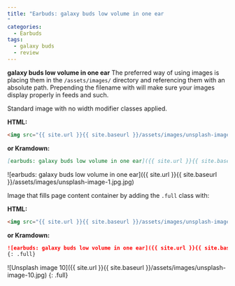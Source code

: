 ```yaml
---
title: "Earbuds: galaxy buds low volume in one ear
"
categories:
  - Earbuds
tags:
  - galaxy buds
  - review
---
```

**galaxy buds low volume in one ear**
The preferred way of using images is placing them in the `/assets/images/` directory and referencing them with an absolute path. Prepending the filename with will make sure your images display properly in feeds and such.

Standard image with no width modifier classes applied.

**HTML:**

```html
<img src="{{ site.url }}{{ site.baseurl }}/assets/images/unsplash-image-1.jpg" alt="earbuds: galaxy buds low volume in one ear">
```

**or Kramdown:**

```markdown
[earbuds: galaxy buds low volume in one ear]({{ site.url }}{{ site.baseurl }}/assets/images/unsplash-image-1.jpg)
```

![earbuds: galaxy buds low volume in one ear]({{ site.url }}{{ site.baseurl }}/assets/images/unsplash-image-1.jpg.jpg)

Image that fills page content container by adding the `.full` class with:

**HTML:**

```html
<img src="{{ site.url }}{{ site.baseurl }}/assets/images/unsplash-image-1.jpg" alt="earbuds: galaxy buds low volume in one ear" class="full">
```

**or Kramdown:**

```markdown
![earbuds: galaxy buds low volume in one ear]({{ site.url }}{{ site.baseurl }}/assets/images/unsplash-image-1.jpg.jpg)
{: .full}
```

![Unsplash image 10]({{ site.url }}{{ site.baseurl }}/assets/images/unsplash-image-10.jpg)
{: .full}
